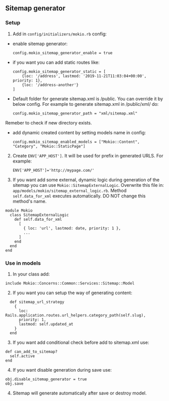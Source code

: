 ## Sitemap generator

### Setup
1. Add in `config/initializers/mokio.rb` config:
  - enable sitemap generator:
	```
	config.mokio_sitemap_generator_enable = true
	```
  - if you want you can add static routes like:
	```
    config.mokio_sitemap_generator_static = [
	    {loc: '/address', lastmod: '2019-11-21T11:03:04+00:00', priority: 1},
	    {loc: '/address-another'}
    ]
	```
  - Default folder for generate sitemap.xml is /public. You can override it by below config.
  For example to generate sitemap.xml in /public/xml/ do:
	```
	config.mokio_sitemap_generator_path = "xml/sitemap.xml"
	```
  Remeber to check if new directory exists.
  - add dynamic created content by setting models name in config:
	```
	config.mokio_sitemap_enabled_models = ["Mokio::Content", "Category", "Mokio::StaticPage"]
	```

2. Create `ENV['APP_HOST']`. It will be used for prefix in generated URLS. For example:
	```
	ENV['APP_HOST']='http://mypage.com/'
	```
3. If you want add some external, dynamic logic during generation of the sitemap you can use `Mokio::SitemapExternalLogic`.
Overwrite this file in: `app/models/mokio/sitemap_external_logic.rb`.
Method `self.data_for_xml` executes automatically. DO NOT change this method's name.
  ```
  module Mokio
    class SitemapExternalLogic
      def self.data_for_xml
        [
          { loc: 'url', lastmod: date, priority: 1 },
          ...
        ]
      end
    end
  end
  ```

### Use in models
1. In your class add:
```
include Mokio::Concerns::Common::Services::Sitemap::Model
```
2. If you want you can setup the way of generating content:
```
  def sitemap_url_strategy
    {
      loc: Rails.application.routes.url_helpers.category_path(self.slug),
      priority: 1,
      lastmod: self.updated_at
    }
  end
  ```
3. If you want add conditional check before add to sitemap.xml use:
  ```
  def can_add_to_sitemap?
    self.active
  end
  ```
4. If you want disable generation during save use:
  ```
  obj.disable_sitemap_generator = true
  obj.save
  ```
4. Sitemap will generate automatically after save or destroy model.

